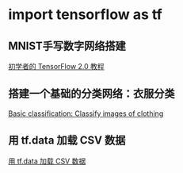 # import tensorflow as tf

## MNIST手写数字网络搭建
[初学者的 TensorFlow 2.0 教程](https://tensorflow.google.cn/tutorials/quickstart/beginner)

## 搭建一个基础的分类网络：衣服分类 
[Basic classification: Classify images of clothing](https://tensorflow.google.cn/tutorials/keras/classification)

## 用 tf.data 加载 CSV 数据
[用 tf.data 加载 CSV 数据](https://tensorflow.google.cn/tutorials/load_data/csv)
